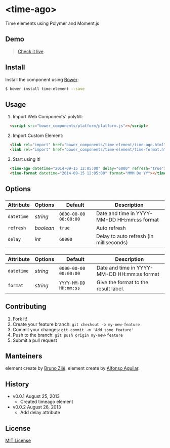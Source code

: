 # &lt;time-ago&gt;

Time elements using Polymer and Moment.js

## Demo

> [Check it live](http://altfuns.github.io/time-element).

## Install

Install the component using [Bower](http://bower.io/):

```sh
$ bower install time-element --save
```

## Usage

1. Import Web Components' polyfill:

  ```html
	<script src="bower_components/platform/platform.js"></script>
  ```

2. Import Custom Element:

  ```html
	<link rel="import" href="bower_components/time-element/time-ago.html">
	<link rel="import" href="bower_components/time-element/time-format.html">
  ```

3. Start using it!

  ```html
	<time-ago datetime="2014-09-15 12:05:00" delay="6000" refresh="true"></time-ago>
	<time-format datetime="2014-09-15 12:05:00" format="MMM Do YY"></time-format>
  ```

## Options

### <time-ago>

Attribute   | Options      | Default                 | Description
---         | ---          | ---                     | ---
`datetime`  | *string*     | `0000-00-00 00:00:00`   | Date and time in YYYY-MM-DD HH:mm:ss format
`refresh`   | *boolean*    | `true`               	 | Auto refresh
`delay`     | *int*        | `60000`               	 | Delay to auto refresh (in milliseconds)

### <time-format>

Attribute   | Options      | Default                 | Description
---         | ---          | ---                     | ---
`datetime`  | *string*     | `0000-00-00 00:00:00`   | Date and time in YYYY-MM-DD HH:mm:ss format
`format`    | *string*     | `YYYY-MM-DD HH:mm:ss`   | Give the format to the result label.


## Contributing

1. Fork it!
2. Create your feature branch: `git checkout -b my-new-feature`
3. Commit your changes: `git commit -m 'Add some feature'`
4. Push to the branch: `git push origin my-new-feature`
5. Submit a pull request

## Manteiners

<time-ago> element create by [Bruno Ziiê](https://github.com/brunoziie).
<time-format> element create by [Alfonso Aguilar](https://github.com/altfuns).

## History

* v0.0.1 August 25, 2013
	* Created timeago element
* v0.0.2 August 26, 2013
	* Add delay attribute

## License

[MIT License](http://opensource.org/licenses/MIT)
